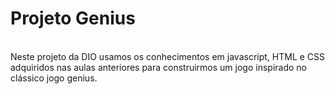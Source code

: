 # Projeto Genius
<br/>
    Neste projeto da DIO usamos os conhecimentos em javascript, HTML e CSS adquiridos nas aulas anteriores para construirmos um jogo inspirado no clássico jogo genius.